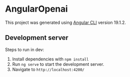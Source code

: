 # AngularOpenai

This project was generated using [Angular CLI](https://github.com/angular/angular-cli) version 19.1.2.

## Development server


Steps to run in dev:

1. Install dependencies with `npm install`
2. Run `ng serve` to start the development server.
3. Navigate to `http://localhost:4200/`
